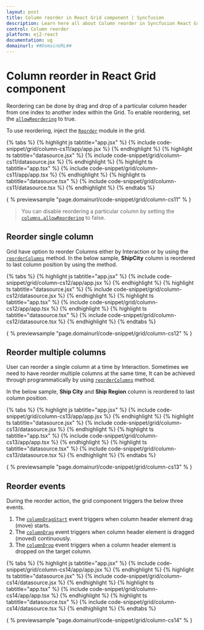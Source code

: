 ```yaml
---
layout: post
title: Column reorder in React Grid component | Syncfusion
description: Learn here all about Column reorder in Syncfusion React Grid component of Syncfusion Essential JS 2 and more.
control: Column reorder 
platform: ej2-react
documentation: ug
domainurl: ##DomainURL##
---
```


# Column reorder in React Grid component

Reordering can be done by drag and drop of a particular column header from one index to another index within the Grid.
To enable reordering, set the [`allowReordering`](https://ej2.syncfusion.com/angular/documentation/api/grid/#allowreordering) to true.

To use reordering, inject the [`Reorder`](https://ej2.syncfusion.com/angular/documentation/api/grid/reorder/) module in the grid.

{% tabs %}
{% highlight js tabtitle="app.jsx" %}
{% include code-snippet/grid/column-cs11/app/app.jsx %}
{% endhighlight %}
{% highlight ts tabtitle="datasource.jsx" %}
{% include code-snippet/grid/column-cs11/datasource.jsx %}
{% endhighlight %}
{% highlight ts tabtitle="app.tsx" %}
{% include code-snippet/grid/column-cs11/app/app.tsx %}
{% endhighlight %}
{% highlight ts tabtitle="datasource.tsx" %}
{% include code-snippet/grid/column-cs11/datasource.tsx %}
{% endhighlight %}
{% endtabs %}

{ % previewsample "page.domainurl/code-snippet/grid/column-cs11" % }

> You can disable reordering a particular column by setting the [`columns.allowReordering`](https://ej2.syncfusion.com/angular/documentation/api/grid/column/#allowreordering) to false.

## Reorder single column

Grid have option to reorder Columns either by Interaction or by using the [`reorderColumns`](https://ej2.syncfusion.com/angular/documentation/api/grid/reorder/#reordercolumns) method. In the below sample, **ShipCity** column is reordered to last column position by using the method.

{% tabs %}
{% highlight js tabtitle="app.jsx" %}
{% include code-snippet/grid/column-cs12/app/app.jsx %}
{% endhighlight %}
{% highlight ts tabtitle="datasource.jsx" %}
{% include code-snippet/grid/column-cs12/datasource.jsx %}
{% endhighlight %}
{% highlight ts tabtitle="app.tsx" %}
{% include code-snippet/grid/column-cs12/app/app.tsx %}
{% endhighlight %}
{% highlight ts tabtitle="datasource.tsx" %}
{% include code-snippet/grid/column-cs12/datasource.tsx %}
{% endhighlight %}
{% endtabs %}

{ % previewsample "page.domainurl/code-snippet/grid/column-cs12" % }

## Reorder multiple columns

User can reorder a single column at a time by Interaction. Sometimes we need to have reorder multiple columns at the same time, It can be achieved through programmatically by using [`reorderColumns`](https://ej2.syncfusion.com/angular/documentation/api/grid/reorder/#reordercolumns) method.

In the below sample, **Ship City** and **Ship Region** column is reordered to last column position.

{% tabs %}
{% highlight js tabtitle="app.jsx" %}
{% include code-snippet/grid/column-cs13/app/app.jsx %}
{% endhighlight %}
{% highlight ts tabtitle="datasource.jsx" %}
{% include code-snippet/grid/column-cs13/datasource.jsx %}
{% endhighlight %}
{% highlight ts tabtitle="app.tsx" %}
{% include code-snippet/grid/column-cs13/app/app.tsx %}
{% endhighlight %}
{% highlight ts tabtitle="datasource.tsx" %}
{% include code-snippet/grid/column-cs13/datasource.tsx %}
{% endhighlight %}
{% endtabs %}

{ % previewsample "page.domainurl/code-snippet/grid/column-cs13" % }

## Reorder events

During the reorder action, the grid component triggers the below three events.

1. The [`columnDragStart`](https://ej2.syncfusion.com/angular/documentation/api/grid/#columndragstart) event triggers when column header element drag (move) starts.
2. The [`columnDrag`](https://ej2.syncfusion.com/angular/documentation/api/grid/#columnDrag) event triggers when column header element is dragged (moved) continuously.
3. The [`columnDrop`](https://ej2.syncfusion.com/angular/documentation/api/grid/#columnDrop) event triggers when a column header element is dropped on the target column.

{% tabs %}
{% highlight js tabtitle="app.jsx" %}
{% include code-snippet/grid/column-cs14/app/app.jsx %}
{% endhighlight %}
{% highlight ts tabtitle="datasource.jsx" %}
{% include code-snippet/grid/column-cs14/datasource.jsx %}
{% endhighlight %}
{% highlight ts tabtitle="app.tsx" %}
{% include code-snippet/grid/column-cs14/app/app.tsx %}
{% endhighlight %}
{% highlight ts tabtitle="datasource.tsx" %}
{% include code-snippet/grid/column-cs14/datasource.tsx %}
{% endhighlight %}
{% endtabs %}

{ % previewsample "page.domainurl/code-snippet/grid/column-cs14" % }